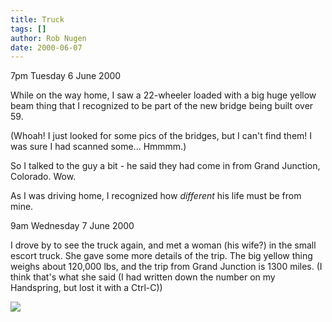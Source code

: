 ```yaml
---
title: Truck
tags: []
author: Rob Nugen
date: 2000-06-07
---
```


<p class=date>7pm Tuesday 6 June 2000</p>

<p>While on the way home, I saw a 22-wheeler loaded with a big huge yellow beam thing that I recognized to be part of the new bridge being built over 59.

<p>(Whoah! I just looked for some pics of the bridges, but I can't find them!  I was sure I had scanned some... Hmmmm.)

<p>So I talked to the guy a bit - he said they had come in from Grand Junction, Colorado.  Wow.

<p>As I was driving home, I recognized how <em>different</em> his life must be from mine.

<p class=date>9am Wednesday 7 June 2000</p>

<p>I drove by to see the truck again, and met a woman (his wife?) in the small escort truck.  She gave some more details of the trip.  The big yellow thing weighs about 120,000 lbs, and the trip from Grand Junction is 1300 miles.  (I think that's what she said (I had written down the number on my Handspring, but lost it with a Ctrl-C))

<p><img src="/images/rob/wL-ROB.gif">

